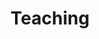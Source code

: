 ---
title: Teaching
summary: My courses
type: landing

cascade:
  - _target:
      kind: page
    params:
      show_breadcrumb: true

sections:
  - block: collection
    id: teaching
    content:
      title: Teaching
      text: I teach courses in various areas of psychology. My goal is to make psychological theories **understandable, applicable, and – ideally – enjoyable**. All courses are designed and taught by me and can be **tailored to universities or organizations**.  
       {{< cta cta_text="If you’d like to add a psychology course to your program, feel free to reach out" cta_link="mailto:teaching@sebastiansiuda.com" cta_new_tab="false" >}}
      filters:
        folders:
          - teaching
    design:
      view: article-grid
      columns: 2
---